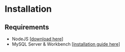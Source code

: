 # Installation

## Requirements

* NodeJS \[[download here](https://nodejs.org/en/download/)\]
* MySQL Server & Workbench \[[installation guide here](https://crutechdocs.benrobson.tk/crutech-survey/mysql-server-and-workbench-installation)\]




